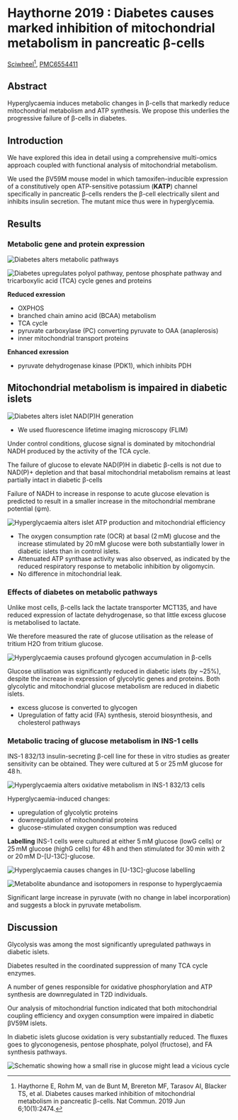 # Haythorne 2019 : Diabetes causes marked inhibition of mitochondrial metabolism in pancreatic β-cells


[Sciwheel](https://sciwheel.com/work/#/items/7187487)[^Haythorne2019], [PMC6554411](https://www.ncbi.nlm.nih.gov/pmc/articles/PMC6554411/)

[^Haythorne2019]: Haythorne E, Rohm M, van de Bunt M, Brereton MF, Tarasov AI, Blacker TS, et al. Diabetes causes marked inhibition of mitochondrial metabolism in pancreatic β-cells. Nat Commun. 2019 Jun 6;10(1):2474.

<!--more-->


## Abstract

Hyperglycaemia induces metabolic changes in β-cells that markedly reduce mitochondrial metabolism and ATP synthesis. We propose this underlies the progressive failure of β-cells in diabetes.

## Introduction

We have explored this idea in detail using a comprehensive multi-omics approach coupled with functional analysis of mitochondrial metabolism.

We used the βV59M mouse model in which tamoxifen-inducible expression of a constitutively open ATP-sensitive potassium (**KATP**) channel specifically in pancreatic β-cells renders the β-cell electrically silent and inhibits insulin secretion. The mutant mice thus were in hyperglycemia.

## Results

### Metabolic gene and protein expression

![](https://www.ncbi.nlm.nih.gov/pmc/articles/PMC6554411/bin/41467_2019_10189_Fig1_HTML.jpg "Diabetes alters metabolic pathways")

![](https://www.ncbi.nlm.nih.gov/pmc/articles/PMC6554411/bin/41467_2019_10189_Fig2_HTML.jpg "Diabetes upregulates polyol pathway, pentose phosphate pathway and tricarboxylic acid (TCA) cycle genes and proteins")

**Reduced exression**
- OXPHOS
- branched chain amino acid (BCAA) metabolism
- TCA cycle
- pyruvate carboxylase (PC) converting pyruvate to OAA (anaplerosis)
- inner mitochondrial transport proteins

**Enhanced exression**
- pyruvate dehydrogenase kinase (PDK1), which inhibits PDH

## Mitochondrial metabolism is impaired in diabetic islets

![](https://www.ncbi.nlm.nih.gov/pmc/articles/PMC6554411/bin/41467_2019_10189_Fig4_HTML.jpg "Diabetes alters islet NAD(P)H generation")

- We used fluorescence lifetime imaging microscopy (FLIM)

Under control conditions, glucose signal is dominated by mitochondrial NADH produced by the activity of the TCA cycle.

The failure of glucose to elevate NAD(P)H in diabetic β-cells is not due to NAD(P)+ depletion and that basal mitochondrial metabolism remains at least partially intact in diabetic β-cells

Failure of NADH to increase in response to acute glucose elevation is predicted to result in a smaller increase in the mitochondrial membrane potential (ψm).

![](https://www.ncbi.nlm.nih.gov/pmc/articles/PMC6554411/bin/41467_2019_10189_Fig5_HTML.jpg "Hyperglycaemia alters islet ATP production and mitochondrial efficiency")

- The oxygen consumption rate (OCR) at basal (2 mM) glucose and the increase stimulated by 20 mM glucose were both substantially lower in diabetic islets than in control islets.
- Attenuated ATP synthase activity was also observed, as indicated by the reduced respiratory response to metabolic inhibition by oligomycin.
- No difference in mitochondrial leak.

### Effects of diabetes on metabolic pathways

Unlike most cells, β-cells lack the lactate transporter MCT135, and have reduced expression of lactate dehydrogenase, so that little excess glucose is metabolised to lactate.

We therefore measured the rate of glucose utilisation as the release of tritium H2O from tritium glucose.


![](https://www.ncbi.nlm.nih.gov/pmc/articles/PMC6554411/bin/41467_2019_10189_Fig6_HTML.jpg "Hyperglycaemia causes profound glycogen accumulation in β-cells")

Glucose utilisation was significantly reduced in diabetic islets (by ~25%), despite the increase in expression of glycolytic genes and proteins. Both glycolytic and mitochondrial glucose metabolism are reduced in diabetic islets.
- excess glucose is converted to glycogen
- Upregulation of fatty acid (FA) synthesis, steroid biosynthesis, and cholesterol pathways

### Metabolic tracing of glucose metabolism in INS-1 cells

INS-1 832/13 insulin-secreting β-cell line for these in vitro studies as greater sensitivity can be obtained. They were cultured at 5 or 25 mM glucose for 48 h.

![](https://www.ncbi.nlm.nih.gov/pmc/articles/PMC6554411/bin/41467_2019_10189_Fig7_HTML.jpg "Hyperglycaemia alters oxidative metabolism in INS-1 832/13 cells")

Hyperglycaemia-induced changes:
- upregulation of glycolytic proteins
- downregulation of mitochondrial proteins
- glucose-stimulated oxygen consumption was reduced

**Labelling**
INS-1 cells were cultured at either 5 mM glucose (lowG cells) or 25 mM glucose (highG cells) for 48 h and then stimulated for 30 min with 2 or 20 mM D-[U-13C]-glucose.

![](https://www.ncbi.nlm.nih.gov/pmc/articles/PMC6554411/bin/41467_2019_10189_Fig8_HTML.jpg "Hyperglycaemia causes changes in [U-13C]-glucose labelling")

![](https://www.ncbi.nlm.nih.gov/pmc/articles/PMC6554411/bin/41467_2019_10189_Fig9_HTML.jpg "Metabolite abundance and isotopomers in response to hyperglycaemia")

Significant large increase in pyruvate (with no change in label incorporation) and suggests a block in pyruvate metabolism.

## Discussion

Glycolysis was among the most significantly upregulated pathways in diabetic islets.

Diabetes resulted in the coordinated suppression of many TCA cycle enzymes.

A number of genes responsible for oxidative phosphorylation and ATP synthesis are downregulated in T2D individuals.

Our analysis of mitochondrial function indicated that both mitochondrial coupling efficiency and oxygen consumption were impaired in diabetic βV59M islets.

In diabetic islets glucose oxidation is very substantially reduced. The fluxes goes to glyconogenesis, pentose phosphate, polyol (fructose), and FA synthesis pathways.

![](https://www.ncbi.nlm.nih.gov/pmc/articles/PMC6554411/bin/41467_2019_10189_Fig10_HTML.jpg "Schematic showing how a small rise in glucose might lead a vicious cycle")

